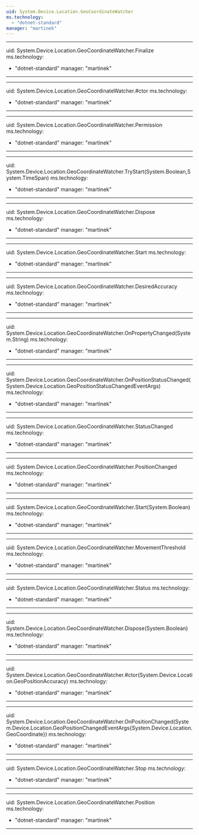 ```yaml
---
uid: System.Device.Location.GeoCoordinateWatcher
ms.technology: 
  - "dotnet-standard"
manager: "martinek"
---
```


---
uid: System.Device.Location.GeoCoordinateWatcher.Finalize
ms.technology: 
  - "dotnet-standard"
manager: "martinek"
---

---
uid: System.Device.Location.GeoCoordinateWatcher.#ctor
ms.technology: 
  - "dotnet-standard"
manager: "martinek"
---

---
uid: System.Device.Location.GeoCoordinateWatcher.Permission
ms.technology: 
  - "dotnet-standard"
manager: "martinek"
---

---
uid: System.Device.Location.GeoCoordinateWatcher.TryStart(System.Boolean,System.TimeSpan)
ms.technology: 
  - "dotnet-standard"
manager: "martinek"
---

---
uid: System.Device.Location.GeoCoordinateWatcher.Dispose
ms.technology: 
  - "dotnet-standard"
manager: "martinek"
---

---
uid: System.Device.Location.GeoCoordinateWatcher.Start
ms.technology: 
  - "dotnet-standard"
manager: "martinek"
---

---
uid: System.Device.Location.GeoCoordinateWatcher.DesiredAccuracy
ms.technology: 
  - "dotnet-standard"
manager: "martinek"
---

---
uid: System.Device.Location.GeoCoordinateWatcher.OnPropertyChanged(System.String)
ms.technology: 
  - "dotnet-standard"
manager: "martinek"
---

---
uid: System.Device.Location.GeoCoordinateWatcher.OnPositionStatusChanged(System.Device.Location.GeoPositionStatusChangedEventArgs)
ms.technology: 
  - "dotnet-standard"
manager: "martinek"
---

---
uid: System.Device.Location.GeoCoordinateWatcher.StatusChanged
ms.technology: 
  - "dotnet-standard"
manager: "martinek"
---

---
uid: System.Device.Location.GeoCoordinateWatcher.PositionChanged
ms.technology: 
  - "dotnet-standard"
manager: "martinek"
---

---
uid: System.Device.Location.GeoCoordinateWatcher.Start(System.Boolean)
ms.technology: 
  - "dotnet-standard"
manager: "martinek"
---

---
uid: System.Device.Location.GeoCoordinateWatcher.MovementThreshold
ms.technology: 
  - "dotnet-standard"
manager: "martinek"
---

---
uid: System.Device.Location.GeoCoordinateWatcher.Status
ms.technology: 
  - "dotnet-standard"
manager: "martinek"
---

---
uid: System.Device.Location.GeoCoordinateWatcher.Dispose(System.Boolean)
ms.technology: 
  - "dotnet-standard"
manager: "martinek"
---

---
uid: System.Device.Location.GeoCoordinateWatcher.#ctor(System.Device.Location.GeoPositionAccuracy)
ms.technology: 
  - "dotnet-standard"
manager: "martinek"
---

---
uid: System.Device.Location.GeoCoordinateWatcher.OnPositionChanged(System.Device.Location.GeoPositionChangedEventArgs{System.Device.Location.GeoCoordinate})
ms.technology: 
  - "dotnet-standard"
manager: "martinek"
---

---
uid: System.Device.Location.GeoCoordinateWatcher.Stop
ms.technology: 
  - "dotnet-standard"
manager: "martinek"
---

---
uid: System.Device.Location.GeoCoordinateWatcher.Position
ms.technology: 
  - "dotnet-standard"
manager: "martinek"
---
